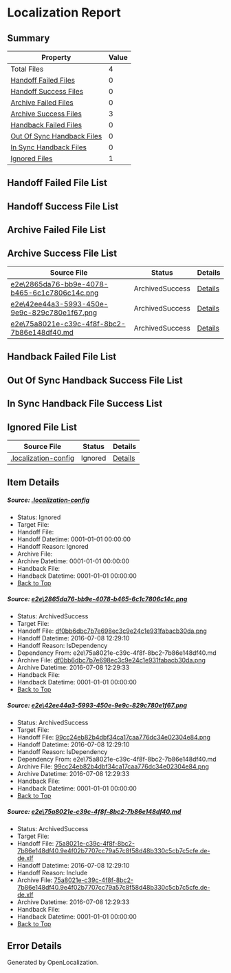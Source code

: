 # <a name='report-top'></a> Localization Report

## Summary
 Property | Value 
 -------- | ----- 
 Total Files | 4
[ Handoff Failed Files ](#handoff-failed-list)| 0
[ Handoff Success Files ](#handoff-success-list)| 0
[ Archive Failed Files ](#archive-failed-list)| 0
[ Archive Success Files ](#archive-success-list)| 3
[ Handback Failed Files ](#handback-failed-list)| 0
[ Out Of Sync Handback Files ](#outofsync-handback-success-list)| 0
[ In Sync Handback Files ](#insync-handback-success-list)| 0
[ Ignored Files ](#ignored-list)| 1

## <a name='handoff-failed-list'></a> Handoff Failed File List

## <a name='handoff-success-list'></a> Handoff Success File List

## <a name='archive-failed-list'></a> Archive Failed File List

## <a name='archive-success-list'></a> Archive Success File List
 Source File | Status | Details 
 ----------- | ------ | ------- 
 [e2e\2865da76-bb9e-4078-b465-6c1c7806c14c.png](https://github.com/OpenLocalizationTestOrg/oltest/blob/a53504eb10eb0472821b0ff57e639fc0e570fe65/e2e/2865da76-bb9e-4078-b465-6c1c7806c14c.png) | ArchivedSuccess | [Details](#df0bb6dbc7b7e698ec3c9e24c1e931fabacb30da1)
 [e2e\42ee44a3-5993-450e-9e9c-829c780e1f67.png](https://github.com/OpenLocalizationTestOrg/oltest/blob/a53504eb10eb0472821b0ff57e639fc0e570fe65/e2e/42ee44a3-5993-450e-9e9c-829c780e1f67.png) | ArchivedSuccess | [Details](#99cc24eb82b4dbf34ca17caa776dc34e02304e842)
 [e2e\75a8021e-c39c-4f8f-8bc2-7b86e148df40.md](https://github.com/OpenLocalizationTestOrg/oltest/blob/a53504eb10eb0472821b0ff57e639fc0e570fe65/e2e/75a8021e-c39c-4f8f-8bc2-7b86e148df40.md) | ArchivedSuccess | [Details](#6ee20b20421dd53440bf2e83142c53bef9f3fe6f3)

## <a name='handback-failed-list'></a> Handback Failed File List

## <a name='outofsync-handback-success-list'></a> Out Of Sync Handback Success File List

## <a name='insync-handback-success-list'></a> In Sync Handback File Success List

## <a name='ignored-list'></a> Ignored File List
 Source File | Status | Details 
 ----------- | ------ | ------- 
 [.localization-config](https://github.com/OpenLocalizationTestOrg/oltest/blob/a53504eb10eb0472821b0ff57e639fc0e570fe65/.localization-config) | Ignored | [Details](#3d4f252ac210baf56311d7e97dcc2db10974dbd20)

## Item Details
##### <a name='3d4f252ac210baf56311d7e97dcc2db10974dbd20'></a> Source: [.localization-config](https://github.com/OpenLocalizationTestOrg/oltest/blob/a53504eb10eb0472821b0ff57e639fc0e570fe65/.localization-config)
* Status: Ignored
* Target File: 
* Handoff File: 
* Handoff Datetime: 0001-01-01 00:00:00
* Handoff Reason: Ignored
* Archive File: 
* Archive Datetime: 0001-01-01 00:00:00
* Handback File: 
* Handback Datetime: 0001-01-01 00:00:00
* [Back to Top](#report-top)

##### <a name='df0bb6dbc7b7e698ec3c9e24c1e931fabacb30da1'></a> Source: [e2e\2865da76-bb9e-4078-b465-6c1c7806c14c.png](https://github.com/OpenLocalizationTestOrg/oltest/blob/a53504eb10eb0472821b0ff57e639fc0e570fe65/e2e/2865da76-bb9e-4078-b465-6c1c7806c14c.png)
* Status: ArchivedSuccess
* Target File: 
* Handoff File: [df0bb6dbc7b7e698ec3c9e24c1e931fabacb30da.png](https://github.com/OpenLocalizationTestOrg/olhandoff-e2e/blob/b409830879a8ea5b169937cc3410d86ba426ef27/ol-handoff/OpenLocalizationTestOrg/oltest-dede-fly/ci/ht/df0bb6dbc7b7e698ec3c9e24c1e931fabacb30da.png)
* Handoff Datetime: 2016-07-08 12:29:10
* Handoff Reason: IsDependency
* Dependency From: e2e\75a8021e-c39c-4f8f-8bc2-7b86e148df40.md
* Archive File: [df0bb6dbc7b7e698ec3c9e24c1e931fabacb30da.png](https://github.com/OpenLocalizationTestOrg/olhandoff-e2e/blob/e52d33210457b6a8fe1cd6fb5e47f34e57af2f43/ol-archive/OpenLocalizationTestOrg/oltest-dede-fly/ci/ht/df0bb6dbc7b7e698ec3c9e24c1e931fabacb30da.png)
* Archive Datetime: 2016-07-08 12:29:33
* Handback File: 
* Handback Datetime: 0001-01-01 00:00:00
* [Back to Top](#report-top)

##### <a name='99cc24eb82b4dbf34ca17caa776dc34e02304e842'></a> Source: [e2e\42ee44a3-5993-450e-9e9c-829c780e1f67.png](https://github.com/OpenLocalizationTestOrg/oltest/blob/a53504eb10eb0472821b0ff57e639fc0e570fe65/e2e/42ee44a3-5993-450e-9e9c-829c780e1f67.png)
* Status: ArchivedSuccess
* Target File: 
* Handoff File: [99cc24eb82b4dbf34ca17caa776dc34e02304e84.png](https://github.com/OpenLocalizationTestOrg/olhandoff-e2e/blob/b409830879a8ea5b169937cc3410d86ba426ef27/ol-handoff/OpenLocalizationTestOrg/oltest-dede-fly/ci/ht/99cc24eb82b4dbf34ca17caa776dc34e02304e84.png)
* Handoff Datetime: 2016-07-08 12:29:10
* Handoff Reason: IsDependency
* Dependency From: e2e\75a8021e-c39c-4f8f-8bc2-7b86e148df40.md
* Archive File: [99cc24eb82b4dbf34ca17caa776dc34e02304e84.png](https://github.com/OpenLocalizationTestOrg/olhandoff-e2e/blob/e52d33210457b6a8fe1cd6fb5e47f34e57af2f43/ol-archive/OpenLocalizationTestOrg/oltest-dede-fly/ci/ht/99cc24eb82b4dbf34ca17caa776dc34e02304e84.png)
* Archive Datetime: 2016-07-08 12:29:33
* Handback File: 
* Handback Datetime: 0001-01-01 00:00:00
* [Back to Top](#report-top)

##### <a name='6ee20b20421dd53440bf2e83142c53bef9f3fe6f3'></a> Source: [e2e\75a8021e-c39c-4f8f-8bc2-7b86e148df40.md](https://github.com/OpenLocalizationTestOrg/oltest/blob/a53504eb10eb0472821b0ff57e639fc0e570fe65/e2e/75a8021e-c39c-4f8f-8bc2-7b86e148df40.md)
* Status: ArchivedSuccess
* Target File: 
* Handoff File: [75a8021e-c39c-4f8f-8bc2-7b86e148df40.9e4f02b7707cc79a57c8f58d48b330c5cb7c5cfe.de-de.xlf](https://github.com/OpenLocalizationTestOrg/olhandoff-e2e/blob/b409830879a8ea5b169937cc3410d86ba426ef27/ol-handoff/OpenLocalizationTestOrg/oltest-dede-fly/ci/ht/75a8021e-c39c-4f8f-8bc2-7b86e148df40.9e4f02b7707cc79a57c8f58d48b330c5cb7c5cfe.de-de.xlf)
* Handoff Datetime: 2016-07-08 12:29:10
* Handoff Reason: Include
* Archive File: [75a8021e-c39c-4f8f-8bc2-7b86e148df40.9e4f02b7707cc79a57c8f58d48b330c5cb7c5cfe.de-de.xlf](https://github.com/OpenLocalizationTestOrg/olhandoff-e2e/blob/e52d33210457b6a8fe1cd6fb5e47f34e57af2f43/ol-archive/OpenLocalizationTestOrg/oltest-dede-fly/ci/ht/75a8021e-c39c-4f8f-8bc2-7b86e148df40.9e4f02b7707cc79a57c8f58d48b330c5cb7c5cfe.de-de.xlf)
* Archive Datetime: 2016-07-08 12:29:33
* Handback File: 
* Handback Datetime: 0001-01-01 00:00:00
* [Back to Top](#report-top)


## Error Details

Generated by OpenLocalization.
